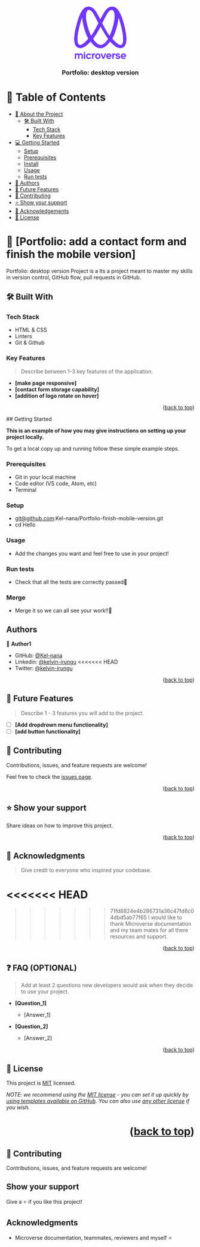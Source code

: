 <a name="readme-top"></a>

<!--
HOW TO USE:
This is an example of how you may give instructions on setting up your project locally.

Modify this file to match your project and remove sections that don't apply.

REQUIRED SECTIONS:
- Table of Contents
- About the Project
  - Built With
  - Live Demo
- Getting Started
- Authors
- Future Features
- Contributing
- Show your support
- Acknowledgements
- License

OPTIONAL SECTIONS:
- FAQ

After you're finished please remove all the comments and instructions!
-->

<div align="center">
 
  <img src="murple_logo.png" alt="logo" width="140"  height="auto" />
  <br/>

  <h3><b>Portfolio: desktop version </b></h3>

</div>

<!-- TABLE OF CONTENTS -->

# 📗 Table of Contents

- [📖 About the Project](#about-project)
  - [🛠 Built With](#built-with)
    - [Tech Stack](#tech-stack)
    - [Key Features](#key-features)
- [💻 Getting Started](#getting-started)
  - [Setup](#setup)
  - [Prerequisites](#prerequisites)
  - [Install](#install)
  - [Usage](#usage)
  - [Run tests](#run-tests)
- [👥 Authors](#authors)
- [🔭 Future Features](#future-features)
- [🤝 Contributing](#contributing)
- [⭐️ Show your support](#support)
- [🙏 Acknowledgements](#acknowledgements)
- [📝 License](#license)
<!-- PROJECT DESCRIPTION -->

# 📖 [Portfolio: add a contact form and finish the mobile version] <a name="about-project"></a>

Portfolio: desktop version Project is a Its a project meant to master my skills in version control, GitHub flow, pull requests in GitHub.

## 🛠 Built With <a name="built-with"></a>

### Tech Stack <a name="tech-stack"></a>

- HTML & CSS
- Linters
- Git & Github

<!-- Features -->

### Key Features <a name="key-features"></a>

> Describe between 1-3 key features of the application.

- **[make page responsive]**
- **[contact form storage capability]**
- **[addition of logo rotate on hover]**

<p align="right">(<a href="#readme-top">back to top</a>)</p>
## Getting Started

**This is an example of how you may give instructions on setting up your project locally.**

To get a local copy up and running follow these simple example steps.

### Prerequisites

- Git in your local machine
- Code editor (VS code, Atom, etc)
- Terminal

### Setup

- git@github.com:Kel-nana/Portfolio-finish-mobile-version.git
- cd Hello

### Usage

- Add the changes you want and feel free to use in your project!

### Run tests

- Check that all the tests are correctly passed🤝

### Merge

- Merge it so we can all see your work!!🤝

## Authors

👤 **Author1**

- GitHub: [@Kel-nana](https://github.com/Kel-nana)
- Linkedin: [@kelvin-irungu](https://www.linkedin.com/in/kelvin-irungu-838923249/)
  <<<<<<< HEAD
- Twitter: [@kelvin-irungu](https://www.linkedin.com/in/kelvin-irungu-838923249/)

<p align="right">(<a href="#readme-top">back to top</a>)</p>

<!-- FUTURE FEATURES -->

## 🔭 Future Features <a name="future-features"></a>

> Describe 1 - 3 features you will add to the project.

- [ ] **[Add dropdrown menu functionality]**
- [ ] **[add button functionality]**

<!-- CONTRIBUTING -->

## 🤝 Contributing <a name="contributing"></a>

Contributions, issues, and feature requests are welcome!

Feel free to check the [issues page](https://twitter.com/home?lang=en).

<p align="right">(<a href="#readme-top">back to top</a>)</p>

<!-- SUPPORT -->

## ⭐️ Show your support <a name="support"></a>

Share ideas on how to improve this project.

<p align="right">(<a href="#readme-top">back to top</a>)</p>

<!-- ACKNOWLEDGEMENTS -->

## 🙏 Acknowledgments <a name="acknowledgements"></a>

> Give credit to everyone who inspired your codebase.

# <<<<<<< HEAD

> > > > > > > 71fd8824e4b286731a36c47fd8c04dbd5ab77f65
> > > > > > > I would like to thank Microverse documentation and my team mates for all there resources and support.

<p align="right">(<a href="#readme-top">back to top</a>)</p>

<!-- FAQ (optional) -->

## ❓ FAQ (OPTIONAL) <a name="faq"></a>

> Add at least 2 questions new developers would ask when they decide to use your project.

- **[Question_1]**

  - [Answer_1]

- **[Question_2]**

  - [Answer_2]

<p align="right">(<a href="#readme-top">back to top</a>)</p>

<!-- LICENSE -->

## 📝 License <a name="license"></a>

This project is [MIT](https://choosealicense.com/licenses/mit/) licensed.

_NOTE: we recommend using the [MIT license](https://choosealicense.com/licenses/mit/) - you can set it up quickly by [using templates available on GitHub](https://docs.github.com/en/communities/setting-up-your-project-for-healthy-contributions/adding-a-license-to-a-repository). You can also use [any other license](https://choosealicense.com/licenses/) if you wish._

# <p align="right">(<a href="#readme-top">back to top</a>)</p>

## 🤝 Contributing

Contributions, issues, and feature requests are welcome!

## Show your support

Give a ⭐️ if you like this project!

## Acknowledgments

- Microverse documentation, teammates, reviewers and myself ⭐️
